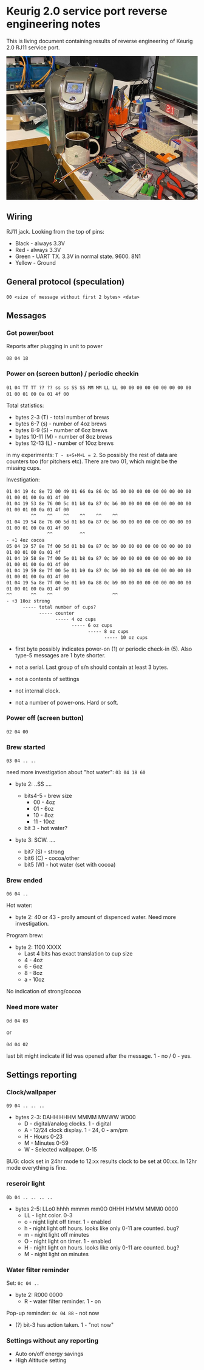 # Keurig 2.0 service port reverse engineering notes

This is living document containing results of reverse engineering of Keurig 2.0 RJ11 service port.

![Image of the process](pics/IMG_0985.jpeg)

## Wiring

RJ11 jack. Looking from the top of pins:
- Black - always 3.3V
- Red - always 3.3V 
- Green - UART TX. 3.3V in normal state. 9600. 8N1
- Yellow - Ground

## General protocol (speculation)

`00 <size of message without first 2 bytes> <data>`

## Messages

### Got power/boot

Reports after plugging in unit to power

`08 04 18`

### Power on (screen button) / periodic checkin

`01 04 TT TT ?? ?? ss ss SS SS MM MM LL LL 00 00 00 00 00 00 00 00 00 01 00 01 00 0a 01 4f 00`

Total statistics:

- bytes 2-3 (T) - total number of brews
- bytes 6-7 (s) - number of 4oz brews
- bytes 8-9 (S) - number of 6oz brews
- bytes 10-11 (M) - number of 8oz brews
- bytes 12-13 (L) - number of 10oz brews

in my experiments: `T - s+S+M+L = 2`. So possibly the rest of data are counters too (for pitchers etc).
There are two 01, which might be the missing cups.

Investigation:
```
01 04 19 4c 8e 72 00 49 01 66 0a 86 0c b5 00 00 00 00 00 00 00 00 00 01 00 01 00 0a 01 4f 00
01 04 19 53 8e 76 00 5c 01 b8 0a 87 0c b6 00 00 00 00 00 00 00 00 00 01 00 01 00 0a 01 4f 00
         ^^    ^^    ^^    ^^    ^^    ^^
01 04 19 54 8e 76 00 5d 01 b8 0a 87 0c b6 00 00 00 00 00 00 00 00 00 01 00 01 00 0a 01 4f 00
               ^^          ^^
- +1 4oz cocoa
05 04 19 57 8e 7f 00 5d 01 b8 0a 87 0c b9 00 00 00 00 00 00 00 00 00 01 00 01 00 0a 01 4f
01 04 19 58 8e 7f 00 5e 01 b8 0a 87 0c b9 00 00 00 00 00 00 00 00 00 01 00 01 00 0a 01 4f 00
01 04 19 59 8e 7f 00 5e 01 b9 0a 87 0c b9 00 00 00 00 00 00 00 00 00 01 00 01 00 0a 01 4f 00
01 04 19 5a 8e 7f 00 5e 01 b9 0a 88 0c b9 00 00 00 00 00 00 00 00 00 01 00 01 00 0a 01 4f 00
^^       ^^    ^^                      ^^
- +3 10oz strong            
      ----- total number of cups?
            ----- counter
                  ----- 4 oz cups
                        ----- 6 oz cups
                              ----- 8 oz cups
                                    ----- 10 oz cups
```

- first byte possibly indicates power-on (1) or periodic check-in (5). Also type-5 messages are 1 byte shorter.

- not a serial. Last group of s/n should contain at least 3 bytes.
- not a contents of settings
- not internal clock.
- not a number of power-ons. Hard or soft.


### Power off (screen button)

`02 04 00`

### Brew started

`03 04 .. ..`

need more investigation about "hot water": `03 04 18 60`

- byte 2: ..SS ....
  - bits4-5 - brew size
    - 00 - 4oz
    - 01 - 6oz
    - 10 - 8oz
    - 11 - 10oz
  - bit 3  - hot water?

- byte 3: SCW. ....
  - bit7 (S) - strong
  - bit6 (C) - cocoa/other
  - bit5 (W) - hot water (set with cocoa)

### Brew ended

`06 04 ..`

Hot water:
- byte 2: 40 or 43 - prolly amount of dispenced water. Need more investigation.

Program brew:
- byte 2: 1100 XXXX
  - Last 4 bits has exact translation to cup size
  - 4 - 4oz
  - 6 - 6oz
  - 8 - 8oz
  - a - 10oz

No indication of strong/cocoa

### Need more water

`0d 04 03` 

or

`0d 04 02` 

last bit might indicate if lid was opened after the message. 1 - no / 0 - yes.

## Settings reporting

### Clock/wallpaper

`09 04 .. .. ..`

- bytes 2-3: DAHH HHHM MMMM MWWW W000
  - D - digital/analog clocks. 1 - digital
  - A - 12/24 clock display. 1 - 24, 0 - am/pm
  - H - Hours 0-23
  - M - Minutes 0-59
  - W - Selected wallpaper. 0-15
  
BUG: clock set in 24hr mode to 12:xx results clock to be set at 00:xx. In 12hr mode everything is fine.

### reseroir light

`0b 04 .. .. .. ..`

- bytes 2-5: LLo0 hhhh  mmmm mm0O  0HHH HMMM  MMM0 0000
  - LL - light color. 0-3
  - o - night light off timer. 1 - enabled
  - h - night light off hours. looks like only 0-11 are counted. bug?
  - m - night light off minutes
  - O - night light on timer. 1 - enabled
  - H - night light on hours. looks like only 0-11 are counted. bug?
  - M - night light on minutes

### Water filter reminder

Set: `0c 04 ..`

- byte 2: R000 0000
  - R - water filter reminder. 1 - on

Pop-up reminder:
`0c 04 88` - not now
- (?) bit-3 has action taken. 1 - "not now"

### Settings without any reporting

- Auto on/off energy savings
- High Altitude setting

